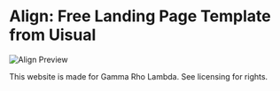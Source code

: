 # Align: Free Landing Page Template from Uisual

![Align Preview](https://res.cloudinary.com/uisual/image/upload/assets/screenshots/align.png)

This website is made for Gamma Rho Lambda. See licensing for rights.
